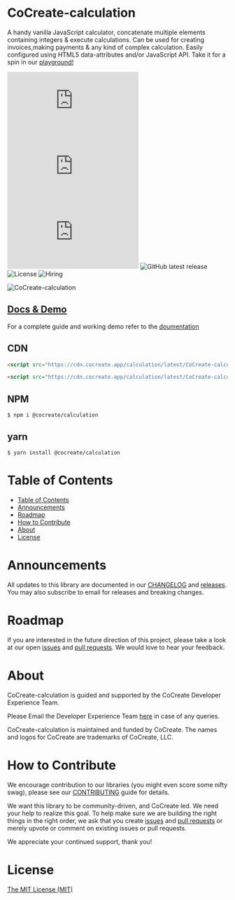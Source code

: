 # CoCreate-calculation

A handy vanilla JavaScript calculator, concatenate multiple elements containing integers & execute calculations. Can be used for creating invoices,making payments & any kind of complex calculation. Easily configured using HTML5 data-attributes and/or JavaScript API. Take it for a spin in our [playground!](https://cocreate.app/docs/calculation)

![minified](https://img.badgesize.io/https://cdn.cocreate.app/calculation/latest/CoCreate-calculation.min.js?style=flat-square&label=minified&color=orange)
![gzip](https://img.badgesize.io/https://cdn.cocreate.app/calculation/latest/CoCreate-calculation.min.js?compression=gzip&style=flat-square&label=gzip&color=yellow)
![brotli](https://img.badgesize.io/https://cdn.cocreate.app/calculation/latest/CoCreate-calculation.min.js?compression=brotli&style=flat-square&label=brotli)
![GitHub latest release](https://img.shields.io/github/v/release/CoCreate-app/CoCreate-calculation?style=flat-square)
![License](https://img.shields.io/github/license/CoCreate-app/CoCreate-calculation?style=flat-square)
![Hiring](https://img.shields.io/static/v1?style=flat-square&label=&message=Hiring&color=blueviolet)

![CoCreate-calculation](https://cdn.cocreate.app/docs/CoCreate-calculation.gif)

## [Docs & Demo](https://cocreate.app/docs/calculation)

For a complete guide and working demo refer to the [doumentation](https://cocreate.app/docs/calculation)

## CDN

```html
<script src="https://cdn.cocreate.app/calculation/latest/CoCreate-calculation.min.js"></script>
```

```html
<script src="https://cdn.cocreate.app/calculation/latest/CoCreate-calculation.min.css"></script>
```

## NPM

```shell
$ npm i @cocreate/calculation
```

## yarn

```shell
$ yarn install @cocreate/calculation
```

# Table of Contents

- [Table of Contents](#table-of-contents)
- [Announcements](#announcements)
- [Roadmap](#roadmap)
- [How to Contribute](#how-to-contribute)
- [About](#about)
- [License](#license)

<a name="announcements"></a>

# Announcements

All updates to this library are documented in our [CHANGELOG](https://github.com/CoCreate-app/CoCreate-calculation/blob/master/CHANGELOG.md) and [releases](https://github.com/CoCreate-app/CoCreate-calculation/releases). You may also subscribe to email for releases and breaking changes.

<a name="roadmap"></a>

# Roadmap

If you are interested in the future direction of this project, please take a look at our open [issues](https://github.com/CoCreate-app/CoCreate-calculation/issues) and [pull requests](https://github.com/CoCreate-app/CoCreate-calculation/pulls). We would love to hear your feedback.

<a name="about"></a>

# About

CoCreate-calculation is guided and supported by the CoCreate Developer Experience Team.

Please Email the Developer Experience Team [here](mailto:develop@cocreate.app) in case of any queries.

CoCreate-calculation is maintained and funded by CoCreate. The names and logos for CoCreate are trademarks of CoCreate, LLC.

<a name="contribute"></a>

# How to Contribute

We encourage contribution to our libraries (you might even score some nifty swag), please see our [CONTRIBUTING](https://github.com/CoCreate-app/CoCreate-calculation/blob/master/CONTRIBUTING.md) guide for details.

We want this library to be community-driven, and CoCreate led. We need your help to realize this goal. To help make sure we are building the right things in the right order, we ask that you create [issues](https://github.com/CoCreate-app/CoCreate-calculation/issues) and [pull requests](https://github.com/CoCreate-app/CoCreate-calculation/pulls) or merely upvote or comment on existing issues or pull requests.

We appreciate your continued support, thank you!

# License

[The MIT License (MIT)](https://github.com/CoCreate-app/CoCreate-calculation/blob/master/LICENSE)
